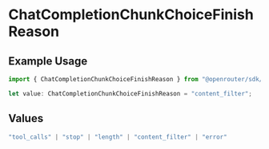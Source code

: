 # ChatCompletionChunkChoiceFinishReason

## Example Usage

```typescript
import { ChatCompletionChunkChoiceFinishReason } from "@openrouter/sdk/models";

let value: ChatCompletionChunkChoiceFinishReason = "content_filter";
```

## Values

```typescript
"tool_calls" | "stop" | "length" | "content_filter" | "error"
```